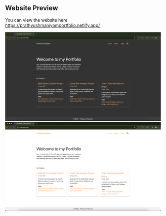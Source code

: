 ## Website Preview

You can view the website here https://prathyushmaniyamportfolio.netlify.app/

![Alt text](/dark.png?raw=true)
![Alt text](/light.png?raw=true)
<!--
## Getting started locally

1. Clone this repo
```
git clone https://github.com/pratzzeee/portfolio-ssg-11ty.git my-portfolio
```

2. Navigate to the blog directory
```
cd my-portfolio
```

3. Install dependencies
```
npm i
```
4. Edit `_data/site.js` according to your site preferences

5. Also optionally modify `stylus/abstracts/variables.styl` according to your preference

To watch for changes in Eleventy and Stylus, use `npm run dev`

To build without watching for changes, use `npm run build`
..>
